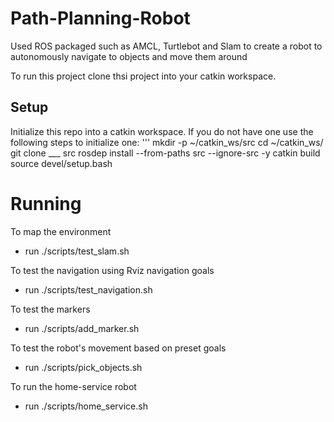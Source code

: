 # Path-Planning-Robot
Used ROS packaged such as AMCL, Turtlebot and Slam to create a robot to autonomously navigate to objects and move them around

To run this project clone thsi project into your catkin workspace.

## Setup 
Initialize this repo into a catkin workspace. If you do not have one use the following steps to initialize one:
'''
mkdir -p ~/catkin_ws/src
cd ~/catkin_ws/
git clone ___ src
rosdep install --from-paths src --ignore-src -y
catkin build
source devel/setup.bash


# Running
To map the environment
- run ./scripts/test_slam.sh

To test the navigation using Rviz navigation goals
- run ./scripts/test_navigation.sh

To test the markers
- run ./scripts/add_marker.sh

To test the robot's movement based on preset goals
- run ./scripts/pick_objects.sh

To run the home-service robot
- run ./scripts/home_service.sh
